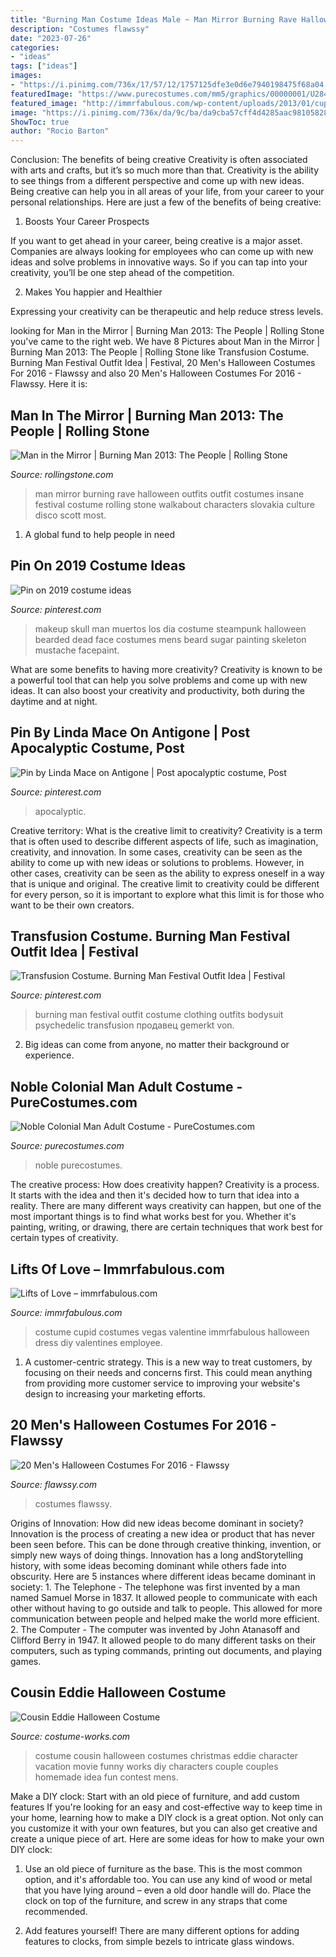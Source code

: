 ```yaml
---
title: "Burning Man Costume Ideas Male ~ Man Mirror Burning Rave Halloween Outfits Outfit Costumes Insane Festival Costume Rolling Stone Walkabout Characters Slovakia Culture Disco Scott Most"
description: "Costumes flawssy"
date: "2023-07-26"
categories:
- "ideas"
tags: ["ideas"]
images:
- "https://i.pinimg.com/736x/17/57/12/1757125dfe3e0d6e7940198475f68a04.jpg"
featuredImage: "https://www.purecostumes.com/mm5/graphics/00000001/U28433_full_1.jpg"
featured_image: "http://immrfabulous.com/wp-content/uploads/2013/01/cupid-costume.jpg"
image: "https://i.pinimg.com/736x/da/9c/ba/da9cba57cff4d4285aac981058285b83.jpg"
ShowToc: true
author: "Rocio Barton"
---
```



Conclusion: The benefits of being creative
Creativity is often associated with arts and crafts, but it’s so much more than that. Creativity is the ability to see things from a different perspective and come up with new ideas. Being creative can help you in all areas of your life, from your career to your personal relationships.
Here are just a few of the benefits of being creative:

1. Boosts Your Career Prospects

If you want to get ahead in your career, being creative is a major asset. Companies are always looking for employees who can come up with new ideas and solve problems in innovative ways. So if you can tap into your creativity, you’ll be one step ahead of the competition.

2. Makes You happier and Healthier

Expressing your creativity can be therapeutic and help reduce stress levels.

	

		
looking for Man in the Mirror | Burning Man 2013: The People | Rolling Stone you've came to the right web. We have 8 Pictures about Man in the Mirror | Burning Man 2013: The People | Rolling Stone like Transfusion Costume. Burning Man Festival Outfit Idea | Festival, 20 Men&#039;s Halloween Costumes For 2016 - Flawssy and also 20 Men&#039;s Halloween Costumes For 2016 - Flawssy. Here it is:
		
    
## Man In The Mirror | Burning Man 2013: The People | Rolling Stone

<img loading=lazy src="https://img.wennermedia.com/920-width/rs-125310-scott-london-57-2539-1378310939.jpg" onerror="this.onerror=null;this.src='https://tse1.mm.bing.net/th?id=OIP.nbmC0FiYsTMiGwh-EsIKQwHaLH&amp;pid=15.1';" alt="Man in the Mirror | Burning Man 2013: The People | Rolling Stone">

_Source: rollingstone.com_

>man mirror burning rave halloween outfits outfit costumes insane festival costume rolling stone walkabout characters slovakia culture disco scott most. 

	

1. A global fund to help people in need 

    
## Pin On 2019 Costume Ideas

<img loading=lazy src="https://i.pinimg.com/736x/da/9c/ba/da9cba57cff4d4285aac981058285b83.jpg" onerror="this.onerror=null;this.src='https://tse2.mm.bing.net/th?id=OIP.y8pG77wgRh-FMbIzcgQpvAHaLF&amp;pid=15.1';" alt="Pin on 2019 costume ideas">

_Source: pinterest.com_

>makeup skull man muertos los dia costume steampunk halloween bearded dead face costumes mens beard sugar painting skeleton mustache facepaint. 

	

What are some benefits to having more creativity?
Creativity is known to be a powerful tool that can help you solve problems and come up with new ideas. It can also boost your creativity and productivity, both during the daytime and at night.

    
## Pin By Linda Mace On Antigone | Post Apocalyptic Costume, Post

<img loading=lazy src="https://i.pinimg.com/736x/17/57/12/1757125dfe3e0d6e7940198475f68a04.jpg" onerror="this.onerror=null;this.src='https://tse3.mm.bing.net/th?id=OIP.2yS6aDV08Q9-r0TbAZ3jqAHaLH&amp;pid=15.1';" alt="Pin by Linda Mace on Antigone | Post apocalyptic costume, Post">

_Source: pinterest.com_

>apocalyptic. 

	

Creative territory: What is the creative limit to creativity?
Creativity is a term that is often used to describe different aspects of life, such as imagination, creativity, and innovation. In some cases, creativity can be seen as the ability to come up with new ideas or solutions to problems. However, in other cases, creativity can be seen as the ability to express oneself in a way that is unique and original. The creative limit to creativity could be different for every person, so it is important to explore what this limit is for those who want to be their own creators.

    
## Transfusion Costume. Burning Man Festival Outfit Idea | Festival

<img loading=lazy src="https://i.pinimg.com/736x/35/37/d4/3537d406ee6f09455636199c4f5b1bad.jpg" onerror="this.onerror=null;this.src='https://tse4.mm.bing.net/th?id=OIP.slqJUoOv8JmDb6IESqvHkQHaLG&amp;pid=15.1';" alt="Transfusion Costume. Burning Man Festival Outfit Idea | Festival">

_Source: pinterest.com_

>burning man festival outfit costume clothing outfits bodysuit psychedelic transfusion продавец gemerkt von. 

	

2. Big ideas can come from anyone, no matter their background or experience.

    
## Noble Colonial Man Adult Costume - PureCostumes.com

<img loading=lazy src="https://www.purecostumes.com/mm5/graphics/00000001/U28433_full_1.jpg" onerror="this.onerror=null;this.src='https://tse4.mm.bing.net/th?id=OIP.V0MjbFPtC7HybsVQjnmcpgHaLO&amp;pid=15.1';" alt="Noble Colonial Man Adult Costume - PureCostumes.com">

_Source: purecostumes.com_

>noble purecostumes. 

	

The creative process: How does creativity happen?
Creativity is a process. It starts with the idea and then it's decided how to turn that idea into a reality. There are many different ways creativity can happen, but one of the most important things is to find what works best for you. Whether it's painting, writing, or drawing, there are certain techniques that work best for certain types of creativity.

    
## Lifts Of Love – Immrfabulous.com

<img loading=lazy src="http://immrfabulous.com/wp-content/uploads/2013/01/cupid-costume.jpg" onerror="this.onerror=null;this.src='https://tse1.mm.bing.net/th?id=OIP.YVoIsSYYaphwNvWBNA876gHaJ4&amp;pid=15.1';" alt="Lifts of Love – immrfabulous.com">

_Source: immrfabulous.com_

>costume cupid costumes vegas valentine immrfabulous halloween dress diy valentines employee. 

	

1. A customer-centric strategy. This is a new way to treat customers, by focusing on their needs and concerns first. This could mean anything from providing more customer service to improving your website's design to increasing your marketing efforts.

    
## 20 Men&#039;s Halloween Costumes For 2016 - Flawssy

<img loading=lazy src="http://flawssy.com/wp-content/uploads/2016/05/Halloween-costumes-as-Iron-Man.jpg" onerror="this.onerror=null;this.src='https://tse3.mm.bing.net/th?id=OIP.y_ceQYMq3gr_xUbY83FcXAHaJ4&amp;pid=15.1';" alt="20 Men&#039;s Halloween Costumes For 2016 - Flawssy">

_Source: flawssy.com_

>costumes flawssy. 

	

Origins of Innovation: How did new ideas become dominant in society?
Innovation is the process of creating a new idea or product that has never been seen before. This can be done through creative thinking, invention, or simply new ways of doing things. Innovation has a long andStorytelling history, with some ideas becoming dominant while others fade into obscurity. Here are 5 instances where different ideas became dominant in society: 1. The Telephone - The telephone was first invented by a man named Samuel Morse in 1837. It allowed people to communicate with each other without having to go outside and talk to people. This allowed for more communication between people and helped make the world more efficient. 2. The Computer - The computer was invented by John Atanasoff and Clifford Berry in 1947. It allowed people to do many different tasks on their computers, such as typing commands, printing out documents, and playing games.

    
## Cousin Eddie Halloween Costume

<img loading=lazy src="http://photos.costume-works.com/full/cousin_eddie3.jpg" onerror="this.onerror=null;this.src='https://tse3.mm.bing.net/th?id=OIP.yXFv-V-z7MybW_aLRpBFTgHaKM&amp;pid=15.1';" alt="Cousin Eddie Halloween Costume">

_Source: costume-works.com_

>costume cousin halloween costumes christmas eddie character vacation movie funny works diy characters couple couples homemade idea fun contest mens. 

	

Make a DIY clock: Start with an old piece of furniture, and add custom features
If you're looking for an easy and cost-effective way to keep time in your home, learning how to make a DIY clock is a great option. Not only can you customize it with your own features, but you can also get creative and create a unique piece of art. Here are some ideas for how to make your own DIY clock:
1. Use an old piece of furniture as the base. This is the most common option, and it's affordable too. You can use any kind of wood or metal that you have lying around – even a old door handle will do. Place the clock on top of the furniture, and screw in any straps that come recommended.

2. Add features yourself! There are many different options for adding features to clocks, from simple bezels to intricate glass windows.

